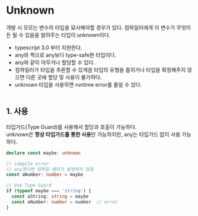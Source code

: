 # Unknown
개발 시 모르는 변수의 타입을 묘사해야할 경우가 있다.
컴파일러에게 이 변수가 무엇이든 될 수 있음을 알려주는 타입이 unknown이다.

* typescript 3.0 부터 지원한다.
* any와 짝으로 any보다 type-safe한 타입이다.
* any와 같이 아무거나 할당할 수 있다.
* 컴파일러가 타입을 추론할 수 있게끔 타입의 유형을 좁히거나 타입을 확정해주지 않으면 다른 곳에 할당 및 사용이 불가하다.
* unknown 타입을 사용하면 runtime error를 줄일 수 있다.
<br/><br/>

## 1. 사용
타입가드(Type Guard)를 사용해서 할당과 호출이 가능하다.   
unknown은 **항상 타입가드를 통한 사용**만 가능하지만, any는 타입가드 없이 사용 가능하다.
```typescript
declare const maybe: unknown

// compile error 
// any였다면 컴파일 에러가 발생하지 않음
const aNumber: number = maybe   

// Use Type Guard
if (typeof maybe === 'string') {
  const aString: string = maybe
  const aNumber: number = number  // error
}
```

